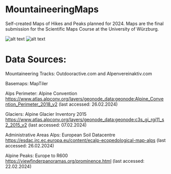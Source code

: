 # MountaineeringMaps
Self-created Maps of Hikes and Peaks planned for 2024. Maps are the final submission for the Scientific Maps Course at the University of Würzburg.

![alt text](https://github.com/Siedrid/MountaineeringMaps/blob/master/Final%20Maps/3dmap_nolegend.png?raw=true)
![alt text](https://github.com/Siedrid/MountaineeringMaps/blob/master/Final%20Maps/output_8.png?raw=true)

# Data Sources:
Mountaineering Tracks: Outdooractive.com and Alpenvereinaktiv.com

Basemaps: MapTiler

Alps Perimeter: Alpine Convention https://www.atlas.alpconv.org/layers/geonode_data:geonode:Alpine_Convention_Perimeter_2018_v2 (last accessed: 26.02.2024)

Glaciers: Alpine Glacier Inventory 2015 https://www.atlas.alpconv.org/layers/geonode_data:geonode:c3s_gi_rgi11_s2_2015_v2 (last accessed: 07.02.2024)

Administrative Areas Alps: European Soil Datacentre https://esdac.jrc.ec.europa.eu/content/ecalp-ecopedological-map-alps (last accessed: 26.02.2024)

Alpine Peaks: Europe to R600 https://viewfinderpanoramas.org/prominence.html (last accessed: 22.02.2024)
